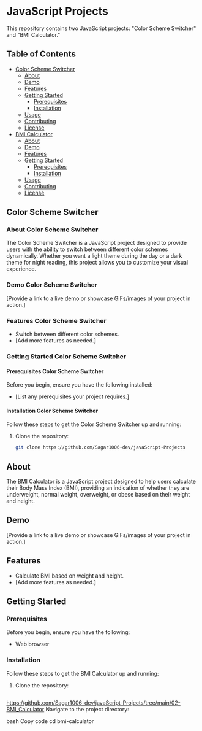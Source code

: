 # JavaScript Projects

This repository contains two JavaScript projects: "Color Scheme Switcher" and "BMI Calculator."

## Table of Contents

- [Color Scheme Switcher](#color-scheme-switcher)
  - [About](#about-color-scheme-switcher)
  - [Demo](#demo-color-scheme-switcher)
  - [Features](#features-color-scheme-switcher)
  - [Getting Started](#getting-started-color-scheme-switcher)
    - [Prerequisites](#prerequisites-color-scheme-switcher)
    - [Installation](#installation-color-scheme-switcher)
  - [Usage](#usage-color-scheme-switcher)
  - [Contributing](#contributing-color-scheme-switcher)
  - [License](#license-color-scheme-switcher)
- [BMI Calculator](#bmi-calculator)
  - [About](#about-bmi-calculator)
  - [Demo](#demo-bmi-calculator)
  - [Features](#features-bmi-calculator)
  - [Getting Started](#getting-started-bmi-calculator)
    - [Prerequisites](#prerequisites-bmi-calculator)
    - [Installation](#installation-bmi-calculator)
  - [Usage](#usage-bmi-calculator)
  - [Contributing](#contributing-bmi-calculator)
  - [License](#license-bmi-calculator)

## Color Scheme Switcher

### About Color Scheme Switcher

The Color Scheme Switcher is a JavaScript project designed to provide users with the ability to switch between different color schemes dynamically. Whether you want a light theme during the day or a dark theme for night reading, this project allows you to customize your visual experience.

### Demo Color Scheme Switcher

[Provide a link to a live demo or showcase GIFs/images of your project in action.]

### Features Color Scheme Switcher

- Switch between different color schemes.
- [Add more features as needed.]

### Getting Started Color Scheme Switcher

#### Prerequisites Color Scheme Switcher

Before you begin, ensure you have the following installed:

- [List any prerequisites your project requires.]

#### Installation Color Scheme Switcher

Follow these steps to get the Color Scheme Switcher up and running:

1. Clone the repository:
   ```bash
   git clone https://github.com/Sagar1006-dev/javaScript-Projects

## About

The BMI Calculator is a JavaScript project designed to help users calculate their Body Mass Index (BMI), providing an indication of whether they are underweight, normal weight, overweight, or obese based on their weight and height.

## Demo

[Provide a link to a live demo or showcase GIFs/images of your project in action.]

## Features

- Calculate BMI based on weight and height.
- [Add more features as needed.]

## Getting Started

### Prerequisites

Before you begin, ensure you have the following:

- Web browser

### Installation

Follow these steps to get the BMI Calculator up and running:

1. Clone the repository:

   ```bash
  https://github.com/Sagar1006-dev/javaScript-Projects/tree/main/02-BMI_Calculator
Navigate to the project directory:

bash
Copy code
cd bmi-calculator